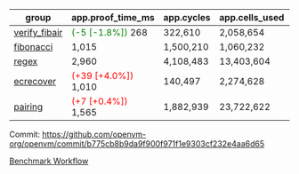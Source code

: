 | group | app.proof_time_ms | app.cycles | app.cells_used | leaf.proof_time_ms | leaf.cycles | leaf.cells_used |
| -- | -- | -- | -- | -- | -- | -- |
| [verify_fibair](https://github.com/openvm-org/openvm/blob/benchmark-results/benchmarks-pr/2126/verify_fibair-b775cb8b9da9f900f971f1e9303cf232e4aa6d65.md) |<span style='color: green'>(-5 [-1.8%])</span> 268 |  322,610 |  2,058,654 |- | - | - |
| [fibonacci](https://github.com/openvm-org/openvm/blob/benchmark-results/benchmarks-pr/2126/fibonacci-b775cb8b9da9f900f971f1e9303cf232e4aa6d65.md) | 1,015 |  1,500,210 |  1,060,232 |- | - | - |
| [regex](https://github.com/openvm-org/openvm/blob/benchmark-results/benchmarks-pr/2126/regex-b775cb8b9da9f900f971f1e9303cf232e4aa6d65.md) | 2,960 |  4,108,483 |  13,403,604 |- | - | - |
| [ecrecover](https://github.com/openvm-org/openvm/blob/benchmark-results/benchmarks-pr/2126/ecrecover-b775cb8b9da9f900f971f1e9303cf232e4aa6d65.md) |<span style='color: red'>(+39 [+4.0%])</span> 1,010 |  140,497 |  2,274,628 |- | - | - |
| [pairing](https://github.com/openvm-org/openvm/blob/benchmark-results/benchmarks-pr/2126/pairing-b775cb8b9da9f900f971f1e9303cf232e4aa6d65.md) |<span style='color: red'>(+7 [+0.4%])</span> 1,565 |  1,882,939 |  23,722,622 |- | - | - |


Commit: https://github.com/openvm-org/openvm/commit/b775cb8b9da9f900f971f1e9303cf232e4aa6d65

[Benchmark Workflow](https://github.com/openvm-org/openvm/actions/runs/17524239507)
